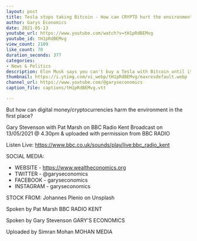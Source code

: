 ```yaml
---
layout: post
title: Tesla stops taking Bitcoin - How can CRYPTO hurt the environment? Gary on BBC Radio Kent
author: Garys Economics
date: 2021-05-13
youtube_url: https://www.youtube.com/watch?v=tH1pRdBEMvg
youtube_id: tH1pRdBEMvg
view_count: 2109
like_count: 70
duration_seconds: 377
categories:
- News & Politics
description: Elon Musk says you can't buy a Tesla with Bitcoin until its becomes more environmentally friendly.
thumbnail: https://i.ytimg.com/vi_webp/tH1pRdBEMvg/maxresdefault.webp
channel_url: https://www.youtube.com/@garyseconomics
caption_file: captions/tH1pRdBEMvg.vtt

---
```


But how can digital money/cryptocurrencies harm the environment in the first place?

Gary Stevenson with Pat Marsh on BBC Radio Kent
Broadcast on 13/05/2021 @ 4.30pm & uploaded with permission from BBC RADIO

Listen Live: https://www.bbc.co.uk/sounds/play/live:bbc_radio_kent



SOCIAL MEDIA:
- WEBSITE - https://www.wealtheconomics.org
- TWITTER - @garyseconomics
- FACEBOOK - garyseconomics
- INSTAGRAM - garyseconomics


STOCK FROM:
Johannes Plenio on Unsplash


Spoken by Pat Marsh
BBC RADIO KENT


Spoken by Gary Stevenson
GARY'S ECONOMICS


Uploaded by Simran Mohan 
MOHAN MEDIA
